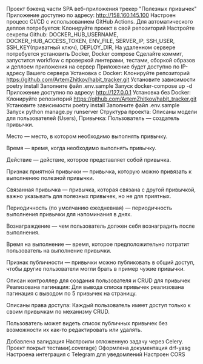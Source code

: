 Проект бэкенд части SPA веб-приложения трекер "Полезных привычек"
Приложение доступно по адресу: http://158.160.145.100
Настроен процесс CI/CD с использованием GitHub Actions.
Для автоматического деплоя потребуется:
Клонируйте проект в свой репозиторий
Настройте секреты Github: DOCKER_HUB_USERNAME, DOCKER_HUB_ACCESS_TOKEN, ENV_FILE, SERVER_IP, SSH_USER, SSH_KEY(приватный ключ), DEPLOY_DIR,
На удаленном сервере потребуется установить Docker, Docker compose
Сделайте коммит, запустится workflow c проверкой линтерами, тестами, сборкой образов и деплоем приложения на сервер
Приложение будет доступно по IP-адресу Вашего сервера
Установка с Docker:
Клонируйте репозиторий
  https://github.com/ArtemZhitkov/habit_tracker.git
Установите зависимости
   poetry install
Заполните файл .env.sample
Запуск
  docker-compose up -d 
Приложение доступно по адресу: http://127.0.0.1
Установка без Docker:
Клонируйте репозиторий
  https://github.com/ArtemZhitkov/habit_tracker.git
Установите зависимости
   poetry install
Заполните файл .env.sample
Запуск
  python manage.py runserver 
Структура проекта:
Описаны модели для пользователей (Users),
Привычка:
Пользователь — создатель привычки.

Место — место, в котором необходимо выполнять привычку.

Время — время, когда необходимо выполнять привычку.

Действие — действие, которое представляет собой привычка.

Признак приятной привычки — привычка, которую можно привязать к выполнению полезной привычки.

Связанная привычка — привычка, которая связана с другой привычкой, важно указывать для полезных привычек, но не для приятных.

Периодичность (по умолчанию ежедневная) — периодичность выполнения привычки для напоминания в днях.

Вознаграждение — чем пользователь должен себя вознаградить после выполнения.

Время на выполнение — время, которое предположительно потратит пользователь на выполнение привычки.

Признак публичности — привычки можно публиковать в общий доступ, чтобы другие пользователи могли брать в пример чужие привычки.

Описан контроллер для создания пользователя и CRUD для привычек
Реализована пагинация:
Для вывода списка привычек реализована пагинация с выводом по 5 привычек на страницу.

Описаны права доступа:
Каждый пользователь имеет доступ только к своим привычкам по механизму CRUD.

Пользователь может видеть список публичных привычек без возможности их как-то редактировать или удалять.

Добавлена валидация
Настроили отложенную задачу через Celery.
Проект покрыт тестами(.coverage)
Оформлена документация drf-yasg
Настроена интеграция с Telegram для уведомлений
Настроен CORS